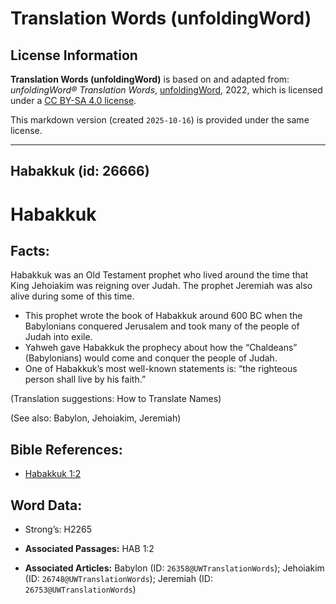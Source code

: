 # Translation Words (unfoldingWord)

## License Information

**Translation Words (unfoldingWord)** is based on and adapted from: _unfoldingWord® Translation Words_, [unfoldingWord](https://unfoldingword.org/utw), 2022, which is licensed under a [CC BY-SA 4.0 license](https://creativecommons.org/licenses/by-sa/4.0/legalcode.en).

This markdown version (created `2025-10-16`) is provided under the same license.



--------------------------------

## Habakkuk (id: 26666)

Habakkuk
========

Facts:
------

Habakkuk was an Old Testament prophet who lived around the time that King Jehoiakim was reigning over Judah. The prophet Jeremiah was also alive during some of this time.

* This prophet wrote the book of Habakkuk around 600 BC when the Babylonians conquered Jerusalem and took many of the people of Judah into exile.
* Yahweh gave Habakkuk the prophecy about how the “Chaldeans” (Babylonians) would come and conquer the people of Judah.
* One of Habakkuk’s most well\-known statements is: “the righteous person shall live by his faith.”

(Translation suggestions: How to Translate Names)

(See also: Babylon, Jehoiakim, Jeremiah)

Bible References:
-----------------

* [Habakkuk 1:2](https://ref.ly/Hab1:2)

Word Data:
----------

* Strong’s: H2265

* **Associated Passages:** HAB 1:2
* **Associated Articles:** Babylon (ID: `26358@UWTranslationWords`); Jehoiakim (ID: `26748@UWTranslationWords`); Jeremiah (ID: `26753@UWTranslationWords`)

